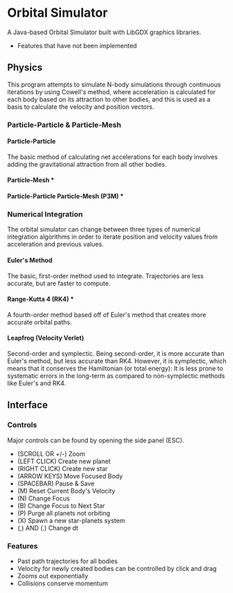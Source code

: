 # Orbital Simulator
A Java-based Orbital Simulator built with LibGDX graphics libraries.

* Features that have not been implemented

## Physics
This program attempts to simulate N-body simulations through continuous iterations by using Cowell's method, where acceleration is calculated for each body based on its attraction to other bodies, and this is used as a basis to calculate the velocity and position vectors.
### Particle-Particle & Particle-Mesh
#### Particle-Particle
The basic method of calculating net accelerations for each body involves adding the gravitational attraction from all other bodies.
#### Particle-Mesh *

#### Particle-Particle Particle-Mesh (P3M) *

### Numerical Integration
The orbital simulator can change between three types of numerical integration algorithms in order to iterate position and velocity values from acceleration and previous values.

#### Euler's Method
The basic, first-order method used to integrate. Trajectories are less accurate, but are faster to compute.

#### Range-Kutta 4 (RK4) *
A fourth-order method based off of Euler's method that creates more accurate orbital paths.

#### Leapfrog (Velocity Verlet)
Second-order and symplectic. Being second-order, it is more accurate than Euler's method, but less accurate than RK4. However, it is symplectic, which means that it conserves the Hamiltonian (or total energy): It is less prone to systematic errors in the long-term as compared to non-symplectic methods like Euler's and RK4.

## Interface
### Controls
Major controls can be found by opening the side panel (ESC).

- (SCROLL OR +/-) Zoom
- (LEFT CLICK) Create new planet
- (RIGHT CLICK) Create new star
- (ARROW KEYS) Move Focused Body
- (SPACEBAR) Pause & Save
- (M) Reset Current Body's Velocity
- (N) Change Focus 
- (B) Change Focus to Next Star
- (P) Purge all planets not orbiting
- (X) Spawn a new star-planets system 
- (,) AND (.) Change dt

### Features
- Past path trajectories for all bodies
- Velocity for newly created bodies can be controlled by click and drag
- Zooms out exponentially
- Collisions conserve momentum

